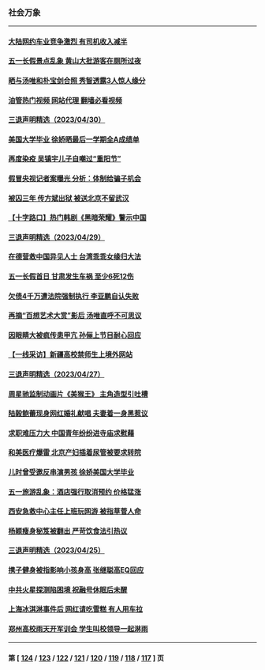 ### 社会万象
---
#### [大陆网约车业竞争激烈 有司机收入减半](../../pages/ncid282/n13985701.md?05020445) 
#### [五一长假景点乱象 黄山大批游客在厕所过夜](../../pages/ncid282/n13985593.md?05020445) 
#### [晒与汤唯和朴宝剑合照 秀智透露3人惊人缘分](../../pages/ncid282/n13985442.md?05020445) 
#### [油管热门视频 网站代理 翻墙必看视频](http://138.2.39.72:81/youtube.html?epic-marker?05020445)
#### [三退声明精选（2023/04/30）](../../pages/ncid282/n13985548.md?05020445) 
#### [美国大学毕业 徐娇晒最后一学期全A成绩单](../../pages/ncid282/n13985337.md?05020445) 
#### [再度染疫 吴镇宇儿子自嘲过“重阳节”](../../pages/ncid282/n13985407.md?05020445) 
#### [假冒央视记者案曝光 分析：体制给骗子机会](../../pages/ncid282/n13985393.md?05020445) 
#### [被囚三年 传方斌出狱 被送北京不留武汉](../../pages/ncid282/n13984884.md?05020445) 
#### [【十字路口】热门韩剧《黑暗荣耀》警示中国](../../pages/ncid282/n13984483.md?05020445) 
#### [三退声明精选（2023/04/29）](../../pages/ncid282/n13984833.md?05020445) 
#### [在德营救中国异见人士 台湾乖乖女缘归大法](../../pages/ncid282/n13983898.md?05020445) 
#### [五一长假首日 甘肃发生车祸 至少6死12伤](../../pages/ncid282/n13984358.md?05020445) 
#### [欠债4千万遭法院强制执行 李亚鹏自认失败](../../pages/ncid282/n13984053.md?05020445) 
#### [再摘“百想艺术大赏”影后 汤唯直呼不可思议](../../pages/ncid282/n13983987.md?05020445) 
#### [因眼睛大被疯传患甲亢 孙俪上节目耐心回应](../../pages/ncid282/n13983971.md?05020445) 
#### [【一线采访】新疆高校禁师生上境外网站](../../pages/ncid282/n13983436.md?05020445) 
#### [三退声明精选（2023/04/27）](../../pages/ncid282/n13983334.md?05020445) 
#### [周星驰监制动画片《美猴王》 主角造型引吐槽](../../pages/ncid282/n13983025.md?05020445) 
#### [陆毅鲍蕾现身网红婚礼献唱 夫妻着一身黑惹议](../../pages/ncid282/n13983089.md?05020445) 
#### [求职难压力大 中国青年纷纷进寺庙求慰藉](../../pages/ncid282/n13982684.md?05020445) 
#### [和美医疗爆雷 北京产妇插着尿管被要求转院](../../pages/ncid282/n13982513.md?05020445) 
#### [儿时曾受邀反串演男孩 徐娇美国大学毕业](../../pages/ncid282/n13982312.md?05020445) 
#### [五一旅游乱象：酒店强行取消预约 价格猛涨](../../pages/ncid282/n13981796.md?05020445) 
#### [西安急救中心主任上班玩网游 被指草菅人命](../../pages/ncid282/n13981784.md?05020445) 
#### [杨颖瘦身秘笈被翻出 严苛饮食法引热议](../../pages/ncid282/n13981635.md?05020445) 
#### [三退声明精选（2023/04/25）](../../pages/ncid282/n13981786.md?05020445) 
#### [携子健身被指影响小孩身高 张继聪高EQ回应](../../pages/ncid282/n13981538.md?05020445) 
#### [中共火星探测陷困境 祝融号休眠后未醒](../../pages/ncid282/n13981455.md?05020445) 
#### [上海冰淇淋事件后 网红请吃雪糕 有人用车拉](../../pages/ncid282/n13981338.md?05020445) 
#### [郑州高校雨天开军训会 学生叫校领导一起淋雨](../../pages/ncid282/n13981287.md?05020445) 

---
#### 第 [ [124](./124.md?05020445) / [123](./123.md?05020445) / [122](./122.md?05020445) / [121](./121.md?05020445) / [120](./120.md?05020445) / [119](./119.md?05020445) / [118](./118.md?05020445) / [117](./117.md?05020445) ] 页
